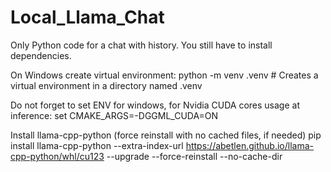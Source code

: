 # Local_Llama_Chat 

Only Python code for a chat with history.
You still have to install dependencies.

On Windows create virtual environment:
python -m venv .venv  # Creates a virtual environment in a directory named .venv

Do not forget to set ENV for windows, for Nvidia CUDA cores usage at inference: 
set CMAKE_ARGS=-DGGML_CUDA=ON

Install llama-cpp-python (force reinstall with no cached files, if needed)
pip install llama-cpp-python --extra-index-url https://abetlen.github.io/llama-cpp-python/whl/cu123 --upgrade --force-reinstall --no-cache-dir
